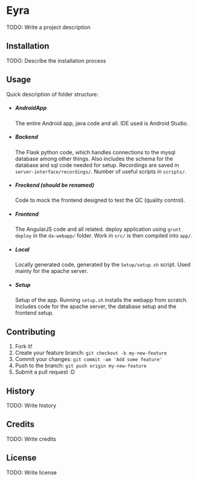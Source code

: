 # Eyra

TODO: Write a project description

## Installation

TODO: Describe the installation process

## Usage

Quick description of folder structure:
* ##### AndroidApp  
  The entire Android app, java code and all. IDE used is Android Studio.
* ##### Backend  
  The Flask python code, which handles connections to the mysql database among other things. Also includes the schema for the database and sql code needed for setup. Recordings are saved in `server-interface/recordings/`. Number of useful scripts in `scripts/`.
* ##### Frockend (should be renamed)  
  Code to mock the frontend designed to test the QC (quality control).
* ##### Frontend  
  The AngularJS code and all related. deploy application using `grunt deploy` in the `da-webapp/` folder. Work in `src/` is then compiled into `app/`.
* ##### Local  
  Locally generated code, generated by the `Setup/setup.sh` script. Used mainly for the apache server.
* ##### Setup  
  Setup of the app. Running `setup.sh` installs the webapp from scratch. Includes code for the apache server, the database setup and the frontend setup.

## Contributing

1. Fork it!
2. Create your feature branch: `git checkout -b my-new-feature`
3. Commit your changes: `git commit -am 'Add some feature'`
4. Push to the branch: `git push origin my-new-feature`
5. Submit a pull request :D

## History

TODO: Write history

## Credits

TODO: Write credits

## License

TODO: Write license